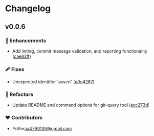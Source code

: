 # Changelog


## v0.0.6


### 🚀 Enhancements

- Add linting, commit message validation, and reporting functionality ([cae83ff](https://github.com/yxw007/git-query/commit/cae83ff))

### 🩹 Fixes

- Unexpected identifier 'assert' ([a0e4267](https://github.com/yxw007/git-query/commit/a0e4267))

### 💅 Refactors

- Update README and command options for git-query tool ([acc273d](https://github.com/yxw007/git-query/commit/acc273d))

### ❤️ Contributors

- Potter<aa4790139@gmail.com>
